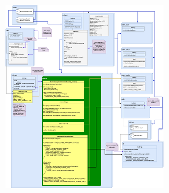 ![alt text](https://github.com/mjacquot1/personal_website/blob/master/personal_website_stack.drawio.png?raw=true)